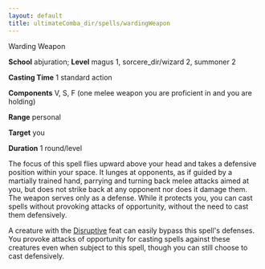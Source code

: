 ```yaml
---
layout: default
title: ultimateComba_dir/spells/wardingWeapon
---
```

Warding Weapon

**School** abjuration; **Level** magus 1, sorcere_dir/wizard 2, summoner 2

**Casting Time** 1 standard action

**Components** V, S, F (one melee weapon you are proficient in and you are holding)

**Range** personal

**Target** you

**Duration** 1 round/level

The focus of this spell flies upward above your head and takes a defensive position within your space. It lunges at opponents, as if guided by a martially trained hand, parrying and turning back melee attacks aimed at you, but does not strike back at any opponent nor does it damage them. The weapon serves only as a defense. While it protects you, you can cast spells without provoking attacks of opportunity, without the need to cast them defensively.

A creature with the [Disruptive](feats#_disruptive) feat can easily bypass this spell's defenses. You provoke attacks of opportunity for casting spells against these creatures even when subject to this spell, though you can still choose to cast defensively.

